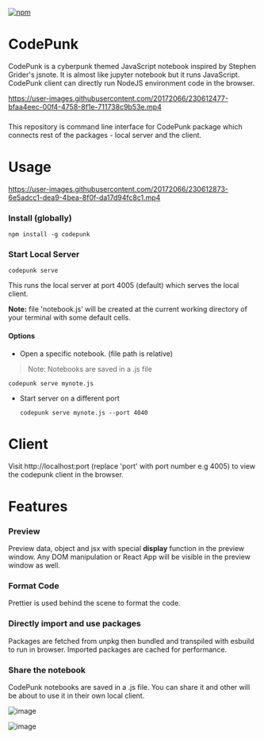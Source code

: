 [![npm](https://img.shields.io/npm/v/codepunk)](https://www.npmjs.com/package/codepunk)

# CodePunk

CodePunk is a cyberpunk themed JavaScript notebook inspired by Stephen Grider's jsnote. 
It is almost like jupyter notebook but it runs JavaScript. 
CodePunk client can directly run NodeJS environment code in the browser.


https://user-images.githubusercontent.com/20172066/230612477-bfaa4eec-00f4-4758-8f1e-711738c9b53e.mp4

###
This repository is command line interface for CodePunk package which connects rest of the packages - local server and the client.

# Usage



https://user-images.githubusercontent.com/20172066/230612873-6e5adcc1-dea9-4bea-8f0f-da17d94fc8c1.mp4



### Install (globally)

`npm install -g codepunk`

### Start Local Server

`codepunk serve`

This runs the local server at port 4005 (default) which serves the local client.

**Note:** file 'notebook.js' will be created at the current working directory of your terminal with some default cells.

#### Options
* Open a specific notebook. (file path is relative) 
> Note: Notebooks are saved in a .js file

  `codepunk serve mynote.js`
* Start server on a different port

  `codepunk serve mynote.js --port 4040`

# Client

Visit http://localhost:port (replace 'port' with port number e.g 4005) to view the codepunk client in the browser.

# Features

### Preview
Preview data, object and jsx with special **display** function in the preview window. 
Any DOM manipulation or React App will be visible in the preview window as well.

### Format Code
Prettier is used behind the scene to format the code.

### Directly import and use packages
Packages are fetched from unpkg then bundled and transpiled with esbuild to run in browser. Imported packages are cached for performance. 

### Share the notebook
CodePunk notebooks are saved in a .js file. You can share it and other will be about to use it in their own local client.

![image](https://user-images.githubusercontent.com/20172066/197543353-00a475f5-0101-4908-98e6-69fe729eb8b0.png)

![image](https://user-images.githubusercontent.com/20172066/197540313-15491896-1bc7-451b-83ae-1029e99d1aab.png)




